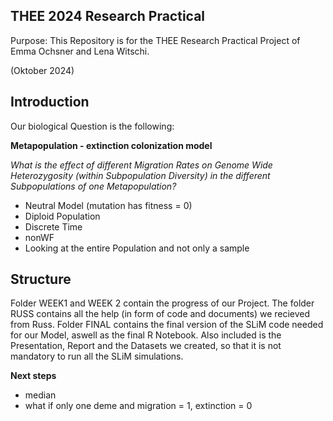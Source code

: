 **THEE 2024 Research Practical**
--------------------------------------------------------------------------------------------------------------------
Purpose: This Repository is for the THEE Research Practical Project of Emma Ochsner and Lena Witschi. 

(Oktober 2024)


**Introduction**
--------------------------------------------------------------------------------------------------------------------
Our biological Question is the following: 

**Metapopulation - extinction colonization model**

*What is the effect of different Migration Rates on Genome Wide Heterozygosity (within Subpopulation Diversity) in the different Subpopulations of one Metapopulation?*

- Neutral Model (mutation has fitness = 0)
- Diploid Population
- Discrete Time
- nonWF
- Looking at the entire Population and not only a sample

**Structure**
--------------------------------------------------------------------------------------------------------------------
Folder WEEK1 and WEEK 2 contain the progress of our Project. The folder RUSS contains all the help (in form of code and documents) we recieved from Russ. 
Folder FINAL contains the final version of the SLiM code needed for our Model, aswell as the final R Notebook. Also included is the Presentation, Report and the Datasets we created, so that it is not mandatory to run all the SLiM simulations. 


**Next steps**

- median
- what if only one deme and migration = 1, extinction = 0
  
  

